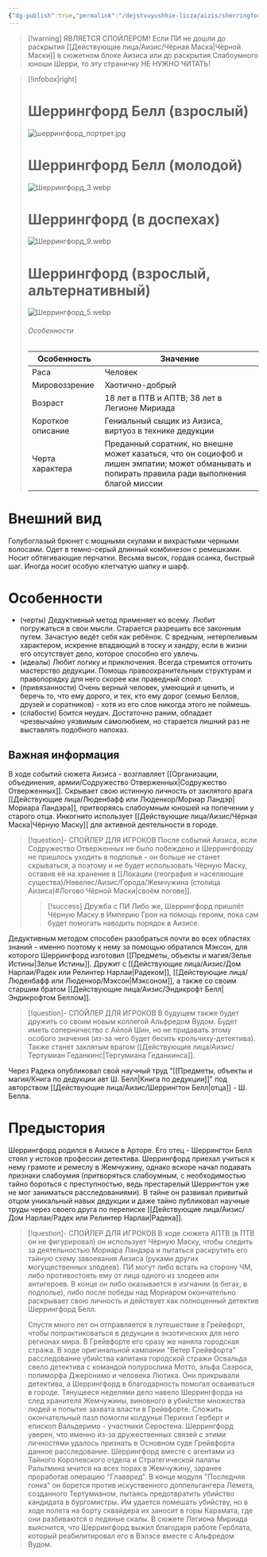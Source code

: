 ```yaml
---
{"dg-publish":true,"permalink":"/dejstvuyushhie-licza/aizis/sherringford-bell/","dgPassFrontmatter":true}
---
```


> [!warning] ЯВЛЯЕТСЯ СПОЙЛЕРОМ!
> Если ПИ не дошли до раскрытия [[Действующие лица/Аизис/Чёрная Маска\|Чёрной Маски]] в сюжетном блоке Аизиса или до раскрытия Слабоумного юноши Шерри, то эту страничку НЕ НУЖНО ЧИТАТЬ!

> [!infobox|right]
> # Шеррингфорд Белл (взрослый)
> ![шеррингфорд_портрет.jpg](/img/user/%D1%88%D0%B5%D1%80%D1%80%D0%B8%D0%BD%D0%B3%D1%84%D0%BE%D1%80%D0%B4_%D0%BF%D0%BE%D1%80%D1%82%D1%80%D0%B5%D1%82.jpg)
> # Шеррингфорд Белл (молодой)
> ![Шеррингфорд_3.webp](/img/user/%D0%98%D0%B7%D0%BE%D0%B1%D1%80%D0%B0%D0%B6%D0%B5%D0%BD%D0%B8%D1%8F/%D0%A8%D0%B5%D1%80%D1%80%D0%B8%D0%BD%D0%B3%D1%84%D0%BE%D1%80%D0%B4_3.webp)
> # Шеррингфорд (в доспехах)
> ![Шеррингфорд_9.webp](/img/user/%D0%98%D0%B7%D0%BE%D0%B1%D1%80%D0%B0%D0%B6%D0%B5%D0%BD%D0%B8%D1%8F/%D0%A8%D0%B5%D1%80%D1%80%D0%B8%D0%BD%D0%B3%D1%84%D0%BE%D1%80%D0%B4_9.webp)
> # Шеррингфорд (взрослый, альтернативный)
> ![Шеррингфорд_5.webp](/img/user/%D0%98%D0%B7%D0%BE%D0%B1%D1%80%D0%B0%D0%B6%D0%B5%D0%BD%D0%B8%D1%8F/%D0%A8%D0%B5%D1%80%D1%80%D0%B8%D0%BD%D0%B3%D1%84%D0%BE%D1%80%D0%B4_5.webp)
> ###### Особенности
> | Особенность | Значение |
> | ---- | ---- |
> | Раса | Человек|
> | Мировоззрение |Хаотично-добрый |
> | Возраст | 18 лет в ПТВ и АПТВ; 38 лет в Легионе Мириада|
> | Короткое описание |Гениальный сыщик из Аизиса, виртуоз в технике дедукции |
> | Черта характера |Преданный соратник, но внешне может казаться, что он социофоб и лишен эмпатии; может обманывать и попирать правила ради выполнения благой миссии|

# Внешний вид
Голубоглазый брюнет с мощными скулами и вихрастыми черными волосами. Одет в темно-серый длинный комбинезон с ремешками. Носит обтягивающие перчатки. Весьма высок, гордая осанка, быстрый шаг. Иногда носит особую клетчатую шапку и шарф.
# Особенности
- (черты) Дедуктивный метод применяет ко всему. Любит погружаться в свои мысли. Старается разрешить все законным путем. Зачастую ведёт себя как ребёнок. С вредным, нетерпеливым характером, искренне впадающий в тоску и хандру, если в жизни его отсутствует дело, которое способно его увлечь.
- (идеалы) Любит логику и приключения. Всегда стремится отточить мастерство дедукции. Помощь правоохранительным структурам и правопорядку для него скорее как праведный спорт.
- (привязанности) Очень верный человек, умеющий и ценить, и беречь то, что ему дорого, и тех, кто ему дорог (семью Беллов, друзей и соратников) - хотя из его слов никогда этого не поймешь.
- (слабости) Боится неудач. Достаточно раним, обладает чрезвычайно уязвимым самолюбием, но старается лишний раз не выставлять подобного напоказ.
## Важная информация
В ходе событий сюжета Аизиса - возглавляет [[Организации, объединения, армии/Содружество Отверженных\|Содружество Отверженных]].
Скрывает свою истинную личность от заклятого врага [[Действующие лица/Люденбафф или Люденкор/Мориар Ландэр\|Мориара Ландэра]], притворяясь слабоумным юношей на попечении у старого отца. Инкогнито использует [[Действующие лица/Аизис/Чёрная Маска\|Чёрную Маску]] для активной деятельности в городе.
> [!question]- СПОЙЛЕР ДЛЯ ИГРОКОВ
> После событий Аизиса, если Содружество Отверженных не было побеждено и Шеррингфорду не пришлось уходить в подполье - он больше не станет скрываться, а поэтому и не будет использовать Чёрную Маску, оставив её на хранение в [[Локации (география и населяющие существа)/Невелес/Аизис/Города/Жемчужина (столица Аизиса)#Логово Чёрной Маски\|своём логове]].
> > [!success] Дружба с ПИ
> > Либо же, Шеррингфорд пришлёт Чёрную Маску в Империю Грон на помощь героям, пока сам будет помогать наводить порядок в Аизисе.
>  

Дедуктивным методом способен разобраться почти во всех областях знаний - именно поэтому к нему за помощью обратился Мэксон, для которого Шеррингфорд изготовил [[Предметы, объекты и магия/Зелье Истины\|Зелье Истины]].
Дружит с [[Действующие лица/Аизис/Дом Нарлаи/Радек или Релинтер Нарлаи\|Радеком]], [[Действующие лица/Люденбафф или Люденкор/Мэксон\|Мэксоном]], а также со своим старшим братом [[Действующие лица/Аизис/Эндикрофт Белл\|Эндикрофтом Беллом]].
> [!question]- СПОЙЛЕР ДЛЯ ИГРОКОВ
> В будущем также будет дружить со своим новым коллегой Альфредом Вудом.
> Будет иметь соперничество с Айлой Шин, но не придавать этому особого значения (из-за чего будет бесить крольчиху-детектива).
> Также станет заклятым врагом [[Действующие лица/Аизис/Тертумиан Геданкинс\|Тертумиана Геданкинса]].

Через Радека опубликовал свой научный труд "[[Предметы, объекты и магия/Книга по дедукции авт Ш. Белл\|Книга по дедукции]]" под авторством [[Действующие лица/Аизис/Шеррингтон Белл\|отца]] - Ш. Белла.
# Предыстория
Шеррингфорд родился в Аизисе в Арторе. Его отец - Шеррингтон Белл стоял у истоков профессии детектива. Шеррингфорд приехал учиться к нему грамоте и ремеслу в Жемчужину, однако вскоре начал подавать признаки слабоумия (притворяться слабоумным, с необходимостью тайно бороться с преступностью, ведь престарелый Шеррингтон уже не мог заниматься расследованиями). 
В тайне он развивал привитый отцом уникальный навык дедукции и даже тайно публиковал научные труды через своего друга по переписке [[Действующие лица/Аизис/Дом Нарлаи/Радек или Релинтер Нарлаи\|Радека]].
> [!question]- СПОЙЛЕР ДЛЯ ИГРОКОВ
>В ходе сюжета АПТВ (в ПТВ он не фигурировал) он использует Чёрную Маску, чтобы следить за деятельностью Мориара Ландэра и пытаться раскрутить его тайную схему завоевания Аизиса (руками других могущественных злодеев). ПИ могут либо встать на сторону ЧМ, либо противостоять ему от лица одного из злодеев или антигероев.
>В конце он либо оказывается в изгнании (в бегах, в подполье), либо после победы над Мориаром окончательно раскрывает свою личность и действует как полноценный детектив Шеррингфорд Белл.
>
>Спустя много лет он отправляется в путешествие в Грейвфорт, чтобы попрактиковаться в дедукции в экзотических для него регионах мира. В Грейвфорте его сразу же наняла городская стража.
>В ходе оригинальной кампании "Ветер Грейвфорта" расследование убийства капитана городской стражи Освальда свело детектива с командой полурослика Мотто, эльфа Саэроса, полиморфа Джеронимо и человека Лютика. 
>Они прикрывали детектива, а Шеррингфорд в благодарность помогал осваиваться в городе. 
>Тянущееся неделями дело навело Шеррингфорда на след хранителя Жемчужины, виновного в убийстве множества людей и попытке захвата власти в Грейвфорте.
>Сложить окончательный пазл помогли колдунья Перихил Герберт и епископ Вальдеримо - участники Серостена. Шеррингфорд уверен, что именно из-за дружественных связей с этими личностями удалось признать в Основном суде Грейвфорта данное расследование.
>Шеррингфорд вместе с агентами из Тайного Королевского отдела и Стратегической палаты Ральтмина мчится на всех порах в Жемчужину, заранее проработав операцию "Главвред".
>В конце модуля "Последняя гонка" он борется против искуственного доппельгангера Лемета, созданного Тертумианом, пытаясь предотвратить убийство кандидата в бургомистры. Им удается помешать убийству, но в ходе полета на борту сквайдера их заносит в горы Карамата, где они разбиваются о ледяные скалы.
>В сюжете Легиона Мириада выяснится, что Шеррингфорд выжил благодаря работе Герблата, который реабилитировал его в Вэлэсе вместе с Альфредом Вудом.